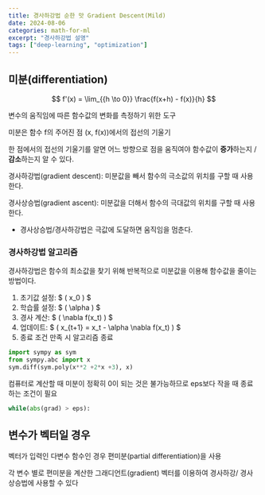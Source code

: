 ```yaml
---
title: 경사하강법 순한 맛 Gradient Descent(Mild)
date: 2024-08-06
categories: math-for-ml
excerpt: "경사하강법 설명"
tags: ["deep-learning", "optimization"]
---
```


## 미분(differentiation)

$$
f'(x) = \lim_{{h \to 0}} \frac{f(x+h) - f(x)}{h}
$$

변수의 움직임에 따른 함수값의 변화를 측정하기 위한 도구

미분은 함수 f의 주어진 점 (x, f(x))에서의 <span class="blindfold" data-hint="">접선의 기울기</span>

한 점에서의 접선의 기울기를 알면 어느 방향으로 점을 움직여야 함수값이 **증가**하는지 / **감소**하는지 알 수 있다.

경사하강법(gradient descent): 미분값을 빼서 함수의 <span class="blindfold" data-hint="">극소값</span>의 위치를 구할 때 사용한다.

경사상승법(gradient ascent): 미분값을 더해서 함수의 <span class="blindfold" data-hint="">극대값</span>의 위치를 구할 때 사용한다.

- 경사상승법/경사하강법은 극값에 도달하면 움직임을 멈춘다.

### 경사하강법 알고리즘

경사하강법은 함수의 최소값을 찾기 위해 반복적으로 미분값을 이용해 함수값을 줄이는 방법이다.

1. 초기값 설정: $ \( x_0 \) $
2. 학습률 설정: $ \( \alpha \) $
3. 경사 계산: $ \( \nabla f(x_t) \) $
4. 업데이트: $ \( x\_{t+1} = x_t - \alpha \nabla f(x_t) \) $
5. 종료 조건 만족 시 알고리즘 종료

```python
import sympy as sym
from sympy.abc import x
sym.diff(sym.poly(x**2 +2*x +3), x)
```

컴퓨터로 계산할 때 미분이 정확히 0이 되는 것은 불가능하므로 eps보다 작을 때 종료하는 조건이 필요

```python
while(abs(grad) > eps):
```

## 변수가 벡터일 경우

벡터가 입력인 다변수 함수인 경우 <span class="blindfold" data-hint="">편미분(partial differentiation)</span>을 사용

각 변수 별로 편미분을 계산한 그래디언트(gradient) 벡터를 이용하여 경사하강/ 경사상승법에 사용할 수 있다
